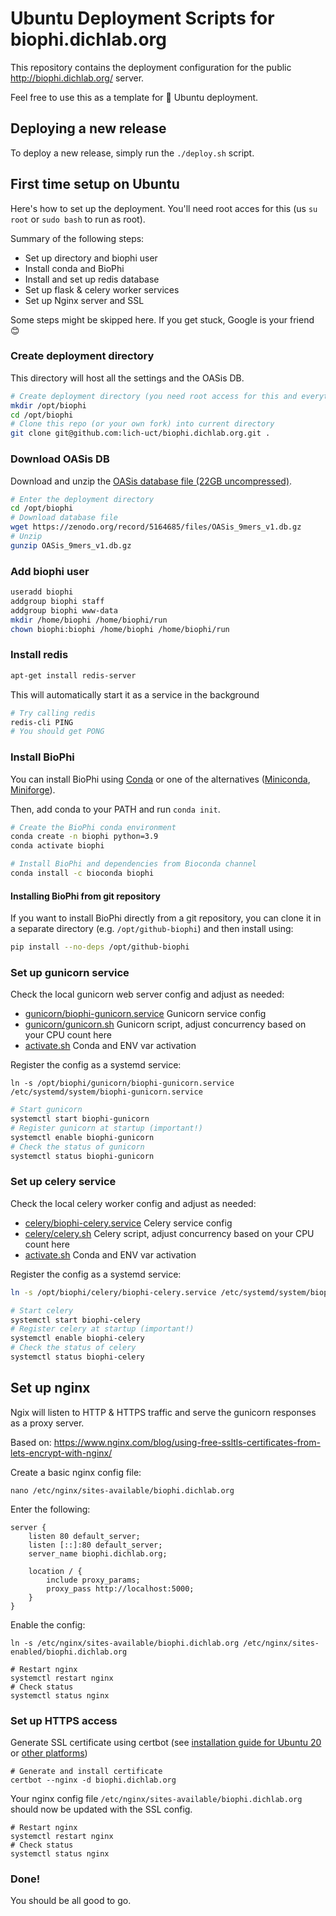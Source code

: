 # Ubuntu Deployment Scripts for biophi.dichlab.org

This repository contains the deployment configuration for the public http://biophi.dichlab.org/ server.

Feel free to use this as a template for 🐧 Ubuntu deployment.

## Deploying a new release

To deploy a new release, simply run the `./deploy.sh` script. 

## First time setup on Ubuntu

Here's how to set up the deployment. You'll need root acces for this (us `su root` or `sudo bash` to run as root).

Summary of the following steps:
- Set up directory and biophi user
- Install conda and BioPhi
- Install and set up redis database
- Set up flask & celery worker services
- Set up Nginx server and SSL

Some steps might be skipped here. If you get stuck, Google is your friend 😊

### Create deployment directory

This directory will host all the settings and the OASis DB.

```bash
# Create deployment directory (you need root access for this and everything that follows)
mkdir /opt/biophi
cd /opt/biophi
# Clone this repo (or your own fork) into current directory
git clone git@github.com:lich-uct/biophi.dichlab.org.git .
```

### Download OASis DB

Download and unzip the [OASis database file (22GB uncompressed)](https://zenodo.org/record/5164685).

```bash
# Enter the deployment directory
cd /opt/biophi
# Download database file
wget https://zenodo.org/record/5164685/files/OASis_9mers_v1.db.gz
# Unzip
gunzip OASis_9mers_v1.db.gz
```

### Add biophi user

```bash
useradd biophi
addgroup biophi staff
addgroup biophi www-data
mkdir /home/biophi /home/biophi/run
chown biophi:biophi /home/biophi /home/biophi/run
```

### Install redis

```bash
apt-get install redis-server
```

This will automatically start it as a service in the background

```bash
# Try calling redis
redis-cli PING
# You should get PONG
```

### Install BioPhi

You can install BioPhi using [Conda](https://docs.conda.io/projects/conda/en/latest/user-guide/install/download.html) 
or one of the alternatives ([Miniconda](https://docs.conda.io/en/latest/miniconda.html), 
[Miniforge](https://github.com/conda-forge/miniforge)).

Then, add conda to your PATH and run `conda init`.

```bash
# Create the BioPhi conda environment
conda create -n biophi python=3.9
conda activate biophi

# Install BioPhi and dependencies from Bioconda channel
conda install -c bioconda biophi
```

#### Installing BioPhi from git repository

If you want to install BioPhi directly from a git repository, you can clone it in a separate directory (e.g. `/opt/github-biophi`)
and then install using:

```bash
pip install --no-deps /opt/github-biophi
```

### Set up gunicorn service

Check the local gunicorn web server config and adjust as needed: 

- [gunicorn/biophi-gunicorn.service](gunicorn/biophi-gunicorn.service) Gunicorn service config
- [gunicorn/gunicorn.sh](gunicorn/gunicorn.sh) Gunicorn script, adjust concurrency based on your CPU count here
- [activate.sh](activate.sh) Conda and ENV var activation

Register the config as a systemd service:

```
ln -s /opt/biophi/gunicorn/biophi-gunicorn.service /etc/systemd/system/biophi-gunicorn.service
```

```bash
# Start gunicorn
systemctl start biophi-gunicorn
# Register gunicorn at startup (important!)
systemctl enable biophi-gunicorn
# Check the status of gunicorn
systemctl status biophi-gunicorn
```

### Set up celery service

Check the local celery worker config and adjust as needed: 

- [celery/biophi-celery.service](celery/biophi-celery.service) Celery service config
- [celery/celery.sh](celery/celery.sh) Celery script, adjust concurrency based on your CPU count here
- [activate.sh](activate.sh) Conda and ENV var activation

Register the config as a systemd service:

```bash
ln -s /opt/biophi/celery/biophi-celery.service /etc/systemd/system/biophi-celery.service
```

```bash
# Start celery
systemctl start biophi-celery
# Register celery at startup (important!)
systemctl enable biophi-celery
# Check the status of celery
systemctl status biophi-celery
```

## Set up nginx

Ngix will listen to HTTP & HTTPS traffic and serve the gunicorn responses as a proxy server.

Based on: https://www.nginx.com/blog/using-free-ssltls-certificates-from-lets-encrypt-with-nginx/

Create a basic nginx config file:

```
nano /etc/nginx/sites-available/biophi.dichlab.org
```

Enter the following:

```
server {
    listen 80 default_server;
    listen [::]:80 default_server;
    server_name biophi.dichlab.org;

    location / {
        include proxy_params;
        proxy_pass http://localhost:5000;
    }
}
```

Enable the config:

```
ln -s /etc/nginx/sites-available/biophi.dichlab.org /etc/nginx/sites-enabled/biophi.dichlab.org
```

```
# Restart nginx
systemctl restart nginx
# Check status
systemctl status nginx
```

### Set up HTTPS access

Generate SSL certificate using certbot 
(see [installation guide for Ubuntu 20](https://certbot.eff.org/lets-encrypt/ubuntufocal-nginx) 
or [other platforms](https://certbot.eff.org/instructions))

```
# Generate and install certificate
certbot --nginx -d biophi.dichlab.org
```

Your nginx config file `/etc/nginx/sites-available/biophi.dichlab.org` should now be updated with the SSL config.

```
# Restart nginx
systemctl restart nginx
# Check status
systemctl status nginx
```

### Done!

You should be all good to go. 

